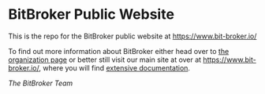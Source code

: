 # BitBroker Public Website

This is the repo for the BitBroker public website at https://www.bit-broker.io/

To find out more information about BitBroker either head over to [the organization page](https://github.com/bit-broker) or better still visit our main site at over at https://www.bit-broker.io/, where you will find [extensive documentation](https://www.bit-broker.io/docs/).

_The BitBroker Team_
